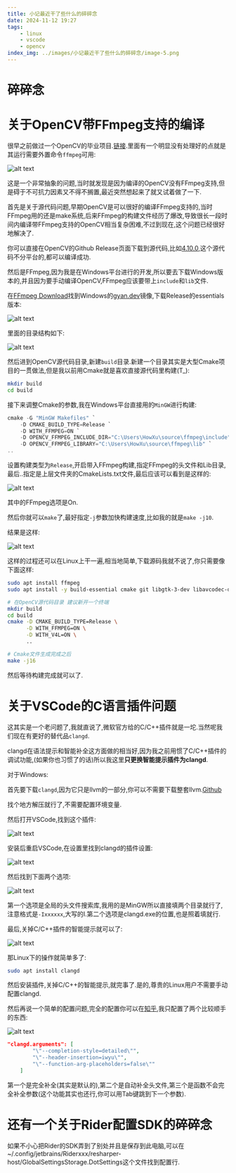 ```yaml
---
title: 小记最近干了些什么的碎碎念
date: 2024-11-12 19:27
tags: 
    - linux 
    - vscode 
    - opencv
index_img: ../images/小记最近干了些什么的碎碎念/image-5.png
---
```


# 碎碎念

# 关于OpenCV带FFmpeg支持的编译

很早之前做过一个OpenCV的毕业项目.[链接](https://github.com/HowXu/CaiFish).里面有一个明显没有处理好的点就是其运行需要外置命令`ffmpeg`可用:

![alt text](../images/小记最近干了些什么的碎碎念/image-1.png)

这是一个非常抽象的问题,当时就发现是因为编译的OpenCV没有FFmpeg支持,但是碍于不可抗力因素又不得不搁置,最近突然想起来了就又试着做了一下.

首先是关于源代码问题,早期OpenCV是可以很好的编译FFmpeg支持的,当时FFmpeg用的还是make系统,后来FFmpeg的构建文件经历了爆改,导致很长一段时间内编译带FFmpeg支持的OpenCV相当复杂困难,不过到现在,这个问题已经很好地解决了.

你可以直接在OpenCV的Github Release页面下载到源代码,比如[4.10.0](https://github.com/opencv/opencv/releases/tag/4.10.0),这个源代码不分平台的,都可以编译成功.

然后是FFmpeg,因为我是在Windows平台进行的开发,所以要去下载Windows版本的,并且因为要手动编译OpenCV,FFmpeg应该要带上`include`和`lib`文件.



在[FFmpeg Download](https://ffmpeg.org/download.html)找到Windows的[gyan.dev](https://www.gyan.dev/ffmpeg/builds/)镜像,下载Release的essentials版本:

![alt text](../images/小记最近干了些什么的碎碎念/image-3.png)

里面的目录结构如下:

![alt text](../images/小记最近干了些什么的碎碎念/image-4.png)

然后进到OpenCV源代码目录,新建`build`目录.新建一个目录其实是大型Cmake项目的一贯做法,但是我以前用Cmake就是喜欢直接源代码里构建(T_):

```bash
mkdir build
cd build
```

接下来调整Cmake的参数,我在Windows平台直接用的`MinGW`进行构建:

```powershell
cmake -G "MinGW Makefiles" `
    -D CMAKE_BUILD_TYPE=Release `
    -D WITH_FFMPEG=ON `
    -D OPENCV_FFMPEG_INCLUDE_DIR="C:\Users\HowXu\source\ffmpeg\include" `
    -D OPENCV_FFMPEG_LIBRARY="C:\Users\HowXu\source\ffmpeg\lib" `
..
```

设置构建类型为`Release`,开启带入FFmpeg构建,指定FFmpeg的头文件和Lib目录,最后..指定是上层文件夹的CmakeLists.txt文件,最后应该可以看到是这样的:

![alt text](../images/小记最近干了些什么的碎碎念/image.png)

其中的FFmpeg选项是On.

然后你就可以`make`了,最好指定`-j`参数加快构建速度,比如我的就是`make -j10`.

结果是这样:

![alt text](../images/小记最近干了些什么的碎碎念/image-2.png)

这样的过程还可以在Linux上干一遍,相当地简单,下载源码我就不说了,你只需要像下面这样:


```bash
sudo apt install ffmpeg
sudo apt install -y build-essential cmake git libgtk-3-dev libavcodec-dev libavformat-dev libswscale-dev

# 在OpenCV源代码目录 建议新开一个终端
mkdir build
cd build
cmake -D CMAKE_BUILD_TYPE=Release \
      -D WITH_FFMPEG=ON \
      -D WITH_V4L=ON \
      ..

# Cmake文件生成完成之后
make -j16
```

然后等待构建完成就可以了.

# 关于VSCode的C语言插件问题

这其实是一个老问题了,我就直说了,微软官方给的C/C++插件就是一坨.当然呢我们现在有更好的替代品`clangd`.

clangd在语法提示和智能补全这方面做的相当好,因为我之前用惯了C/C++插件的调试功能,(如果你也习惯了的话)所以我这里**只更换智能提示插件为clangd**.

对于Windows:

首先要下载`clangd`,因为它只是llvm的一部分,你可以不需要下载整套llvm.[Github](https://github.com/clangd/clangd/)

找个地方解压就行了,不需要配置环境变量.

然后打开VSCode,找到这个插件:

![alt text](../images/小记最近干了些什么的碎碎念/image-5.png)

安装后重启VSCode,在设置里找到clangd的插件设置:

![alt text](../images/小记最近干了些什么的碎碎念/image-6.png)

然后找到下面两个选项:

![alt text](../images/小记最近干了些什么的碎碎念/image-7.png)

第一个选项是全局的头文件搜索库,我用的是MinGW所以直接填两个目录就行了,注意格式是`-Ixxxxxx`,大写的I.第二个选项是clangd.exe的位置,也是照着填就行.

最后,关掉C/C++插件的智能提示就可以了:

![alt text](../images/小记最近干了些什么的碎碎念/image-8.png)

那Linux下的操作就简单多了:

```bash
sudo apt install clangd
```

然后安装插件,关掉C/C++的智能提示,就完事了.是的,尊贵的Linux用户不需要手动配置clangd.


然后再说一个简单的配置问题,完全的配置你可以在[知乎](https://zhuanlan.zhihu.com/p/398790625),我只配置了两个比较顺手的东西:

![alt text](../images/小记最近干了些什么的碎碎念/image-9.png)

```json
"clangd.arguments": [
        "\"--completion-style=detailed\"",
        "\"--header-insertion=iwyu\"",
        "\"--function-arg-placeholders=false\""
    ]
```

第一个是完全补全(其实是默认的),第二个是自动补全头文件,第三个是函数不会完全补全参数(这个功能其实也还行,你可以用Tab键跳到下一个参数).

# 还有一个关于Rider配置SDK的碎碎念

如果不小心把Rider的SDK弄到了别处并且是保存到此电脑,可以在~/.config/jetbrains/Riderxxx/resharper-host/GlobalSettingsStorage.DotSettings这个文件找到配置行.